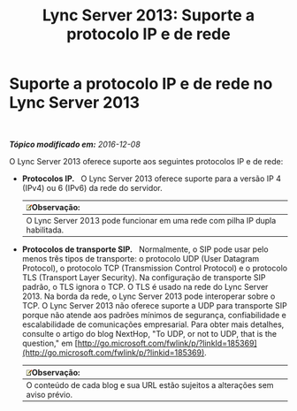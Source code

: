 ﻿---
title: 'Lync Server 2013: Suporte a protocolo IP e de rede'
TOCTitle: Suporte a protocolo IP e de rede
ms:assetid: b0cffb10-3478-445c-89c7-8cb8b5027424
ms:mtpsurl: https://technet.microsoft.com/pt-br/library/Gg412848(v=OCS.15)
ms:contentKeyID: 49307814
ms.date: 12/10/2016
mtps_version: v=OCS.15
ms.translationtype: HT
---

# Suporte a protocolo IP e de rede no Lync Server 2013

 

_**Tópico modificado em:** 2016-12-08_

O Lync Server 2013 oferece suporte aos seguintes protocolos IP e de rede:

  - **Protocolos IP.**   O Lync Server 2013 oferece suporte para a versão IP 4 (IPv4) ou 6 (IPv6) da rede do servidor.
    
    <table>
    <thead>
    <tr class="header">
    <th><img src="images/Gg425756.note(OCS.15).gif" title="note" alt="note" />Observação:</th>
    </tr>
    </thead>
    <tbody>
    <tr class="odd">
    <td>O Lync Server 2013 pode funcionar em uma rede com pilha IP dupla habilitada.</td>
    </tr>
    </tbody>
    </table>


  - **Protocolos de transporte SIP.**   Normalmente, o SIP pode usar pelo menos três tipos de transporte: o protocolo UDP (User Datagram Protocol), o protocolo TCP (Transmission Control Protocol) e o protocolo TLS (Transport Layer Security). Na configuração de transporte SIP padrão, o TLS ignora o TCP. O TLS é usado na rede do Lync Server 2013. Na borda da rede, o Lync Server 2013 pode interoperar sobre o TCP. O Lync Server 2013 não oferece suporte a UDP para transporte SIP porque não atende aos padrões mínimos de segurança, confiabilidade e escalabilidade de comunicações empresarial. Para obter mais detalhes, consulte o artigo do blog NextHop, "To UDP, or not to UDP, that is the question," em [http://go.microsoft.com/fwlink/p/?linkId=185369](http://go.microsoft.com/fwlink/p/?linkid=185369).
    
    <table>
    <thead>
    <tr class="header">
    <th><img src="images/Gg425756.note(OCS.15).gif" title="note" alt="note" />Observação:</th>
    </tr>
    </thead>
    <tbody>
    <tr class="odd">
    <td>O conteúdo de cada blog e sua URL estão sujeitos a alterações sem aviso prévio.</td>
    </tr>
    </tbody>
    </table>

